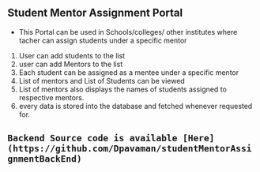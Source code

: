 ## Student Mentor Assignment Portal

* This Portal can be used in Schools/colleges/ other institutes where tacher can assign students under a specific mentor

1. User can add students to the list 
2. user can add Mentors to the list 
3. Each student can be assigned as a mentee under a specific mentor
4. List of mentors and List of Students can be viewed 
5. List of mentors also displays the names of students assigned to respective mentors.
6. every data is stored into the database and fetched whenever requested for.  

## `Backend Source code is available [Here](https://github.com/Dpavaman/studentMentorAssignmentBackEnd)`